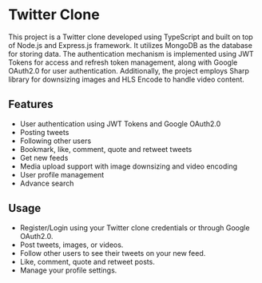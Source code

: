 # Twitter Clone

This project is a Twitter clone developed using TypeScript and built on top of Node.js and Express.js framework. It utilizes MongoDB as the database for storing data. The authentication mechanism is implemented using JWT Tokens for access and refresh token management, along with Google OAuth2.0 for user authentication. Additionally, the project employs Sharp library for downsizing images and HLS Encode to handle video content.

## Features

- User authentication using JWT Tokens and Google OAuth2.0
- Posting tweets
- Following other users
- Bookmark, like, comment, quote and retweet tweets
- Get new feeds
- Media upload support with image downsizing and video encoding
- User profile management
- Advance search

## Usage

- Register/Login using your Twitter clone credentials or through Google OAuth2.0.
- Post tweets, images, or videos.
- Follow other users to see their tweets on your new feed.
- Like, comment, quote and retweet posts.
- Manage your profile settings.
